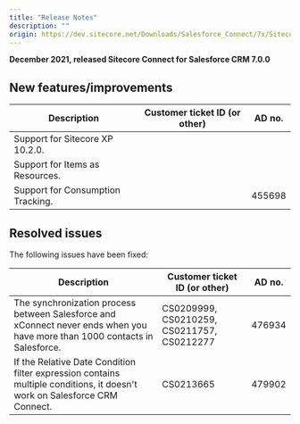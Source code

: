 ```yaml
---
title: "Release Notes"
description: ""
origin: https://dev.sitecore.net/Downloads/Salesforce_Connect/7x/Sitecore_Connect_for_Salesforce_CRM_700/Release_Notes
---
```


**December 2021, released Sitecore Connect for Salesforce CRM 7.0.0**

## New features/improvements

 | Description | Customer ticket ID (or other) | AD no. |
 | --- | --- | --- |
 | Support for Sitecore XP 10.2.0. |  |  |
 | Support for Items as Resources. |  |  |
 | Support for Consumption Tracking. |  | 455698 |

## Resolved issues

The following issues have been fixed:

 | Description | Customer ticket ID (or other) | AD no. |
 | --- | --- | --- |
 | The synchronization process between Salesforce and xConnect never ends when you have more than 1000 contacts in Salesforce. | CS0209999, CS0210259, CS0211757, CS0212277 | 476934 |
 | If the Relative Date Condition filter expression contains multiple conditions, it doesn't work on Salesforce CRM Connect. | CS0213665 | 479902 |